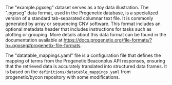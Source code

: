 The "example.pgxseg" dataset serves as a toy data illustration. The ".pgxseg" data format, used in the Progenetix database, is a specialized version of a standard tab-separated columnar text file. It is commonly generated by array or sequencing CNV software. This format includes an optional metadata header that includes instructions for tasks such as plotting or grouping. More details about this data format can be found in the documentation available at https://docs.progenetix.org/file-formats/?h=.pgxseg#progenetix-file-formats.

The "datatable_mappings.yaml" file is a configuration file that defines the mapping of terms from the Progenetix Beaconplus API responses, ensuring that the retrieved data is accurately translated into structured data frames. It is based on the `definitions/datatable_mappings.yaml` from progenetix/bycon repository with some modifications.

